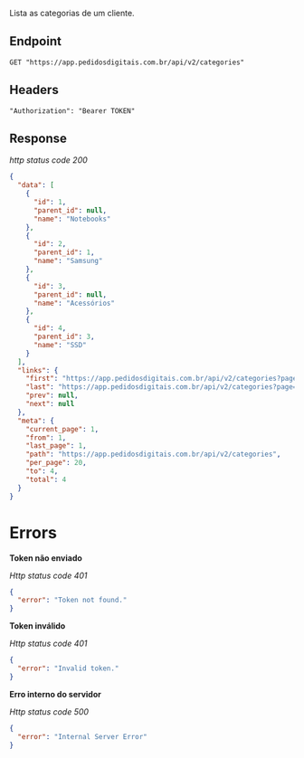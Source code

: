 Lista as categorias de um cliente.

## Endpoint

```
GET "https://app.pedidosdigitais.com.br/api/v2/categories"
```

## Headers

```
"Authorization": "Bearer TOKEN"
```

## Response

*http status code 200*

```json
{
  "data": [
    {
      "id": 1,
      "parent_id": null,
      "name": "Notebooks"
    },
    {
      "id": 2,
      "parent_id": 1,
      "name": "Samsung"
    },
    {
      "id": 3,
      "parent_id": null,
      "name": "Acessórios"
    },
    {
      "id": 4,
      "parent_id": 3,
      "name": "SSD"
    }
  ],
  "links": {
    "first": "https://app.pedidosdigitais.com.br/api/v2/categories?page=1",
    "last": "https://app.pedidosdigitais.com.br/api/v2/categories?page=1",
    "prev": null,
    "next": null
  },
  "meta": {
    "current_page": 1,
    "from": 1,
    "last_page": 1,
    "path": "https://app.pedidosdigitais.com.br/api/v2/categories",
    "per_page": 20,
    "to": 4,
    "total": 4
  }
}
```

# Errors

**Token não enviado**

*Http status code 401*

```json
{
  "error": "Token not found."
}
```

**Token inválido**

*Http status code 401*

```json
{
  "error": "Invalid token."
}
```

**Erro interno do servidor**

*Http status code 500*

```json
{
  "error": "Internal Server Error"
}
```
